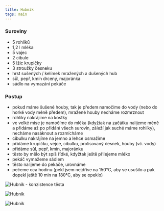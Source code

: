 ```yaml
---
title: Hubník
tags: main
---
```


### Suroviny
- 5 rohlíků
- 1,2 l mléka
- 5 vajec
- 2 cibule
- 5 lžic krupičky
- 3 stroužky česneku
- hrst sušených / kelímek mražených a dušených hub
- sůl, pepř, kmín drcený, majoránka
- sádlo na vymazání pekáče

### Postup
- pokud máme šušené houby, tak je předem namočíme do vody (nebo do horké vody méně předem), mražené houby necháme rozmrznout
- rohlíky nakrájíme na kostky
- ve velké míse je namočíme do mléka (kdyžtak na začátku nalijeme méně a přidáme až po přidání všech surovin, záleží jak suché máme rohlíky), necháme nasáknout a rozmícháme
- cibulku nakrájíme na jemno a lehce osmažíme
- přidáme krupičku, vejce, cibulku, prolisovaný česnek, houby (vč. vody)
- přidáme sůl, pepř, kmín, majoránku
- těsto by mělo být spíš řídké, kdyžtak ještě přilejeme mléko
- pekáč vymažeme sádlem
- těsto nalijeme do pekáče, urovnáme
- pečeme cca hodinu (pekl jsem nejdříve na 150°C, aby se usušilo a pak dopekl ještě 10 min na 180°C, aby se opeklo)


![Hubník - konzistence těsta](/fotky/hubnik-1.jpg)

![Hubník](/fotky/hubnik-2.jpg)

![Hubník](/fotky/hubnik-3.jpg)
